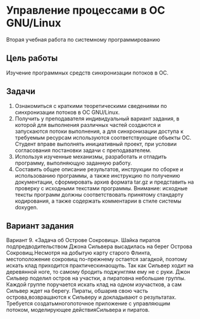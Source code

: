 # Управление процессами в ОС GNU/Linux

Вторая учебная работа по системному программированию

## Цель работы

Изучение программных средств синхронизации потоков в ОС.

## Задачи

1. Ознакомиться с краткими теоретическими сведениями по синхронизации потоков в ОС GNU/Linux.
2. Получить у преподавателя индивидуальный вариант задания, в которой для выполнения различных частей создаются и запускаются потоки выполнения, а для синхронизации доступа к требуемым ресурсам используются соответствующие объекты ОС. Студент вправе выполнять инициативный проект, при условии согласования постановки задачи с преподавателем.
3. Используя изученные механизмы, разработать и отладить программу, выполняющую заданную работу.
4. Составить общее описание результатов, инструкции по сборке и использованию программы, а также инструкцию по получению документации, сформировать архив формата tar.gz и представить на проверку с исходными текстами программы. Внимание: исходные тексты программ должны соответствовать принятому стандарту кодирования, а также содержать комментарии в стиле системы doxygen.

## Вариант задания

Вариант   9.   «Задача   об   Острове   Сокровищ». Шайка   пиратов   подпредводительством Джона Сильвера высадилась на берег Острова Сокровищ.Несмотря на добытую карту старого Флинта, местоположение сокровищ по-прежнему остается загадкой, поэтому искать клад приходится практическинаощупь. Так как Сильвер ходит на деревянной ноге, то самому бродить поджунглям ему не с руки. Джон Сильвер поделил остров на участки, а пиратовна небольшие группы. Каждой группе поручается искать клад на одном изучастков, а сам Сильвер ждет на берегу. Пираты, обшарив свою часть острова,возвращаются к Сильверу и докладывают о результатах. Требуется создатьмногопоточное приложение с управляющим потоком, моделирующее действияСильвера и пиратов.
